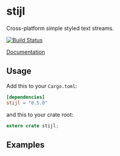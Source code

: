 stijl
=====

Cross-platform simple styled text streams.

[![Build Status](https://travis-ci.org/edmccard/tvis.svg?branch=master)](https://travis-ci.org/edmccard/tvis)

[Documentation](https://docs.rs/stijl)

## Usage

Add this to your `Cargo.toml`:

```toml
[dependencies]
stijl = "0.5.0"
```

and this to your crate root:

```rust
extern crate stijl;
```

## Examples

```rust
```
